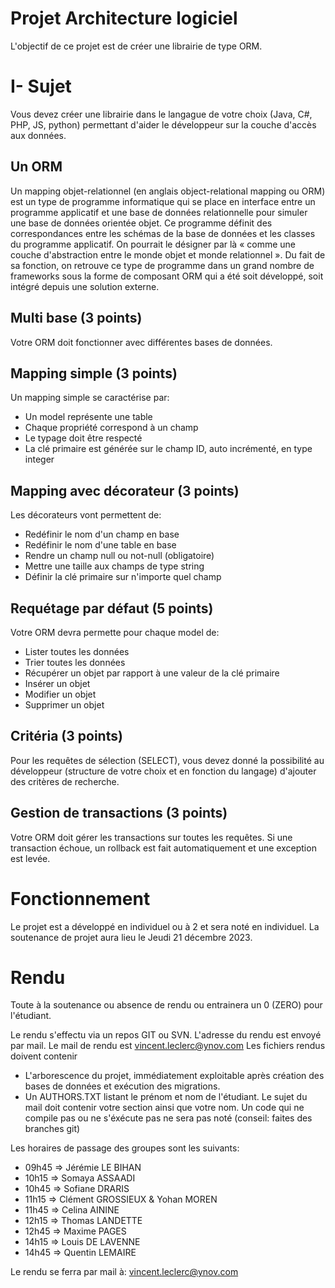 
# Projet Architecture logiciel

L'objectif de ce projet est de créer une librairie de type ORM.

# I- Sujet

Vous devez créer une librairie dans le langague de votre choix (Java, C#, PHP, JS, python) permettant d'aider le développeur sur la couche d'accès aux données.

## Un ORM

Un mapping objet-relationnel (en anglais object-relational mapping ou ORM) est un type de programme informatique qui se place en interface entre un programme applicatif et une base de données relationnelle pour simuler une base de données orientée objet. Ce programme définit des correspondances entre les schémas de la base de données et les classes du programme applicatif. On pourrait le désigner par là « comme une couche d'abstraction entre le monde objet et monde relationnel ». Du fait de sa fonction, on retrouve ce type de programme dans un grand nombre de frameworks sous la forme de composant ORM qui a été soit développé, soit intégré depuis une solution externe.

## Multi base (3 points)

Votre ORM doit fonctionner avec différentes bases de données.

## Mapping simple (3 points)

Un mapping simple se caractérise par: 
- Un model représente une table
- Chaque propriété correspond à un champ
- Le typage doit être respecté
- La clé primaire est générée sur le champ ID, auto incrémenté, en type integer

## Mapping avec décorateur (3 points)

Les décorateurs vont permettent de:
- Redéfinir le nom d'un champ en base
- Redéfinir le nom d'une table en base
- Rendre un champ null ou not-null (obligatoire)
- Mettre une taille aux champs de type string
- Définir la clé primaire sur n'importe quel champ

## Requétage par défaut (5 points)

Votre ORM devra permette pour chaque model de:
- Lister toutes les données
- Trier toutes les données
- Récupérer un objet par rapport à une valeur de la clé primaire
- Insérer un objet
- Modifier un objet
- Supprimer un objet

## Critéria (3 points)

Pour les requêtes de sélection (SELECT), vous devez donné la possibilité au développeur (structure de votre choix et en fonction du langage) d'ajouter des critères de recherche.

## Gestion de transactions (3 points)

Votre ORM doit gérer les transactions sur toutes les requêtes. Si une transaction échoue, un rollback est fait automatiquement et une exception est levée.

# Fonctionnement

Le projet est a développé en individuel ou à 2 et sera noté en individuel.
La soutenance de projet aura lieu le Jeudi 21 décembre 2023.

# Rendu

Toute à la soutenance ou absence de rendu ou entrainera un 0 (ZERO) pour l'étudiant.

Le rendu s'effectu via un repos GIT ou SVN. L'adresse du rendu est envoyé par mail.
Le mail de rendu est vincent.leclerc@ynov.com
Les fichiers rendus doivent contenir
  - L'arborescence du projet, immédiatement exploitable après création des bases de données et exécution des migrations.
  - Un AUTHORS.TXT listant le prénom et nom de l'étudiant.
Le sujet du mail doit contenir votre section ainsi que votre nom.
Un code qui ne compile pas ou ne s'éxécute pas ne sera pas noté (conseil: faites des branches git)

Les horaires de passage des groupes sont les suivants:
 

- 09h45 => Jérémie LE BIHAN
- 10h15 => Somaya ASSAADI
- 10h45 => Sofiane DRARIS
- 11h15 => Clément GROSSIEUX & Yohan MOREN
- 11h45 => Celina AININE
- 12h15 => Thomas LANDETTE
- 12h45 => Maxime PAGES
- 14h15 => Louis DE LAVENNE
- 14h45 => Quentin LEMAIRE


Le rendu se ferra par mail à: vincent.leclerc@ynov.com
